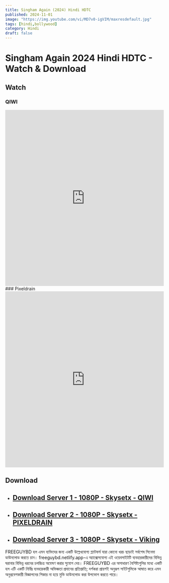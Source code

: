 ```yaml
---
title: Singham Again (2024) Hindi HDTC 
published: 2024-11-01
image: "https://img.youtube.com/vi/MD7v0-igVIM/maxresdefault.jpg"
tags: [hindi,bollywood]
category: Hindi
draft: false
---
```


# Singham Again 2024 Hindi HDTC  - Watch & Download

## Watch
### QIWI
<iframe frameborder="0" allowfullscreen="true" scrolling="no" allow="autoplay;fullscreen" src="https://freecatv.pages.dev/gdplayer?player=fluidplayer&provider=rand&format=video%2Fmp4&link=https://spyderrock.com/7egA9171-Singham.mkv" style="border:0px #ffffff none;" height="560px" width="100%" allowfullscreen></iframe>
### Pixeldrain
<iframe frameborder="0" allowfullscreen="true" scrolling="no" allow="autoplay;fullscreen" src="https://freecatv.pages.dev/gdplayer?player=fluidplayer&provider=rand&format=video%2Fmp4&link=https://pixeldrain.com/api/file/vxcBNu6W?download" style="border:0px #ffffff none;" height="560px" width="100%" allowfullscreen></iframe>



## Download  

* ## [Download Server 1 - 1080P - Skysetx - QIWI ](https://spyderrock.com/7egA9171-Singham.mkv)
* ## [Download Server 2 - 1080P - Skysetx - PIXELDRAIN ](https://pixeldrain.com/api/file/vxcBNu6W?download)
* ## [Download Server 3 - 1080P - Skysetx - Viking ](https://du.vikingfile.com/download/HUkNXIsPEN/Singham.Again.2024.Hindi.(Cleaned).Pre.DVDRip.1080p.mkv)


FREEGUYBD হল এমন ব্যক্তিদের জন্য একটি উল্লেখযোগ্য প্ল্যাটফর্ম যারা কোনো খরচ ছাড়াই সর্বশেষ সিনেমা ডাউনলোড করতে চান। freeguybd.netlify.app-এ অ্যাক্সেসযোগ্য এই ওয়েবসাইটটি ব্যবহারকারীদের বিভিন্ন ঘরানার বিভিন্ন ধরনের চলচ্চিত্র অন্বেষণ করার সুযোগ দেয়। FREEGUYBD এর অসাধারণ বৈশিষ্ট্যগুলির মধ্যে একটি হল এটি একটি নির্বিঘ্ন ব্যবহারকারী অভিজ্ঞতা প্রদানের প্রতিশ্রুতি; দর্শকরা প্রায়শই অনুরূপ সাইটগুলিকে আঘাত করে এমন অনুপ্রবেশকারী বিজ্ঞাপনের শিকার না হয়ে মুভি ডাউনলোড করা উপভোগ করতে পারে।
